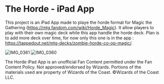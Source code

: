 # The Horde - iPad App

This project is an iPad App made to playe the horde format for Magic the Gathering (https://mtg.fandom.com/wiki/Horde_Magic). It allow players to play with their own magic deck while this app handle the horde deck.
Plan is to add more deck over time, for now only this one is in the app : https://tappedout.net/mtg-decks/zombie-horde-co-op-magic/.

![IMG_0361](https://user-images.githubusercontent.com/16020608/168282835-3bed1f0a-e23e-4bed-9fca-a0c2b216ea4b.PNG)
![IMG_0360](https://user-images.githubusercontent.com/16020608/168283776-608057ce-40b8-49a9-8583-6950945529c4.PNG)

The Horde iPad App is an unofficial Fan Content permitted under the Fan Content Policy. Not approved/endorsed by Wizards. Portions of the materials used are property of Wizards of the Coast. ©Wizards of the Coast LLC.

